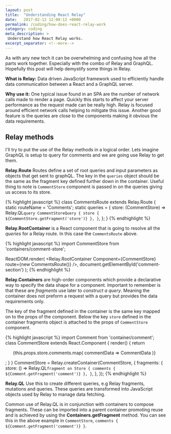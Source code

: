 ```yaml
---
layout: post
title:  "Understanding React Relay"
date:   2017-02-12 12:00:12 +0000
permalink: /coding/how-does-react-relay-work
category: coding
meta_description: >
 Understand how React Relay works. 
excerpt_separator: <!--more-->
---
```


As with any new tech it can be overwhelming and confusing how all the parts work together. Especially with the combo of Relay and GraphQL. Hopefully this post will help demystify some things in Relay.

**What is Relay:** Data driven JavaScript framework used to efficiently handle data communication between a React and a GraphQL server.

**Why use it:** One typical issue found in an SPA are the number of network calls made to render a page. Quickly this starts to affect your server performance as the request made can be really high. Relay is focused around efficient network calls helping to mitigate this issue. Another good feature is the queries are close to the components making it obvious the data requirements.

<!--more-->

## Relay methods

I'll try to put the use of the Relay methods in a logical order. Lets imagine GraphQL is setup to query for comments and we are going use Relay to get them.

**Relay.Route** Routes define a set of root queries and input parameters as objects that get sent to graphQL. The key in the `queries` object should be the same as the fragment key defined further down in the container. Useful thing to note is `CommentStore` component is passed in on the queries giving us access to its store.

{% highlight javascript %}
class CommentsRoute extends Relay.Route {
  static routeName = 'Comments';
  static queries = {
    store: (CommentStore) => Relay.QL`
      query CommentStoreQuery {
        store { ${CommentStore.getFragment('store')} },
      }
    `,
  };
}
{% endhighlight %}

**Relay.RootContainer** is a React component that is going to resolve all the _queries_ for a Relay route. In this case the `CommentsRoute` above.

{% highlight javascript %}
import CommentStore from 'containers/comment-store';

ReactDOM.render(
  <Relay.RootContainer
    Component={CommentStore}
    route={new CommentsRoute()}
  />,
  document.getElementById('comment-section')
);
{% endhighlight %}

**Relay.Containers** are high-order components which provide a declarative way to specify the data shape for a component. Important to remember is that these are _fragments_ use later to _construct a query_. Meaning the container does not preform a request with a query but provides the data requirements only.

The key of the fragment defined in the container is the same key mapped on to the props of the component. Below the key `store` defined in the container fragments object is attached to the props of `CommentStore` component.

{% highlight javascript %}
import Comment from 'container/comment';
class CommentStore extends React.Component {
  render() {
    return <ul>
      {this.props.store.comments.map(
        commentData => <Comment>CommentData</Comment>
      )}
    </ul>;
  }
}
CommentStore = Relay.createContainer(CommentStore, {
  fragments: {
    store: () => Relay.QL`
      fragment on Store {
        comments { ${Comment.getFragment('comment')} },
      }
    `,
  },
});
{% endhighlight %}

**Relay.QL** Use this to create different queries, e.g Relay fragments, mutations and queries. These queries are transformed into JavaScript objects used by Relay to manage data fetching.

Common use of Relay.QL is in conjunction with containers to compose fragments. These can be imported into a parent container promoting reuse and is achieved by using the **Containers.getFragment** method. You can see this in the above example in `CommentStore`, `comments { ${Comment.getFragment('comment')} }`.
